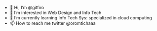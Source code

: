 - 👋 Hi, I’m @gitfiro
- 👀 I’m interested in Web Design and Info Tech
- 🌱 I’m currently learning Info Tech Sys: specialized in cloud computing 
- 📫 How to reach me twitter @oromtichaaa

<!---
gitfiro/gitfiro is a ✨ special ✨ repository because its `README.md` (this file) appears on your GitHub profile.
You can click the Preview link to take a look at your changes.
--->
